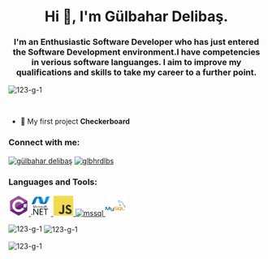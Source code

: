 <h1 align="center">Hi 👋, I'm Gülbahar Delibaş.</h1>
<h3 align="center">I'm an Enthusiastic Software Developer who has just entered the Software Development environment.I have competencies in verious software languanges. I aim to improve my qualifications and skills to take my career to a further point.</h3>

<p align="left"> <img src="https://komarev.com/ghpvc/?username=123-g-1&label=Profile%20views&color=0e75b6&style=flat" alt="123-g-1" /> </p>

<p align="left"> <a href="https://twitter.com/" target="blank"><img src="https://img.shields.io/twitter/follow/?logo=twitter&style=for-the-badge" alt="" /></a> </p>

- 🔭 My first project **Checkerboard**

<h3 align="left">Connect with me:</h3>
<p align="left">
<a href="https://linkedin.com/in/gülbahar delibaş" target="blank"><img align="center" src="https://raw.githubusercontent.com/rahuldkjain/github-profile-readme-generator/master/src/images/icons/Social/linked-in-alt.svg" alt="gülbahar delibaş" height="30" width="40" /></a>
<a href="https://instagram.com/glbhrdlbs" target="blank"><img align="center" src="https://raw.githubusercontent.com/rahuldkjain/github-profile-readme-generator/master/src/images/icons/Social/instagram.svg" alt="glbhrdlbs" height="30" width="40" /></a>
</p>

<h3 align="left">Languages and Tools:</h3>
<p align="left"> <a href="https://www.w3schools.com/cs/" target="_blank" rel="noreferrer"> <img src="https://raw.githubusercontent.com/devicons/devicon/master/icons/csharp/csharp-original.svg" alt="csharp" width="40" height="40"/> </a> <a href="https://dotnet.microsoft.com/" target="_blank" rel="noreferrer"> <img src="https://raw.githubusercontent.com/devicons/devicon/master/icons/dot-net/dot-net-original-wordmark.svg" alt="dotnet" width="40" height="40"/> </a> <a href="https://developer.mozilla.org/en-US/docs/Web/JavaScript" target="_blank" rel="noreferrer"> <img src="https://raw.githubusercontent.com/devicons/devicon/master/icons/javascript/javascript-original.svg" alt="javascript" width="40" height="40"/> </a> <a href="https://www.microsoft.com/en-us/sql-server" target="_blank" rel="noreferrer"> <img src="https://www.svgrepo.com/show/303229/microsoft-sql-server-logo.svg" alt="mssql" width="40" height="40"/> </a> <a href="https://www.mysql.com/" target="_blank" rel="noreferrer"> <img src="https://raw.githubusercontent.com/devicons/devicon/master/icons/mysql/mysql-original-wordmark.svg" alt="mysql" width="40" height="40"/> </a> </p>

<p><img align="left" src="https://github-readme-stats.vercel.app/api/top-langs?username=123-g-1&show_icons=true&locale=en&layout=compact" alt="123-g-1" /></p>

<p>&nbsp;<img align="center" src="https://github-readme-stats.vercel.app/api?username=123-g-1&show_icons=true&locale=en" alt="123-g-1" /></p>

<p><img align="center" src="https://github-readme-streak-stats.herokuapp.com/?user=123-g-1&" alt="123-g-1" /></p>
